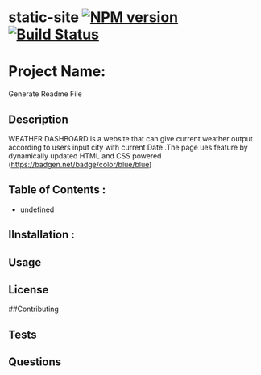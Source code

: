 
  # static-site [![NPM version](https://badge.fury.io/js/static-site.svg)](https://npmjs.org/package/static-site) [![Build Status](https://travis-ci.org/RumaRDas/static-site.svg?branch=master)](https://travis-ci.org/RumaRDas/static-site)
  # Project Name: 
   Generate Readme File

  ## Description 
  WEATHER DASHBOARD is a website that can give current weather output according to users input city with current Date .The page ues feature by dynamically updated HTML and CSS powered 
 (https://badgen.net/badge/color/blue/blue) 

 ## Table of Contents :
 * undefined
 ## IInstallation :
 
##  Usage
## License
##Contributing

## Tests

## Questions
